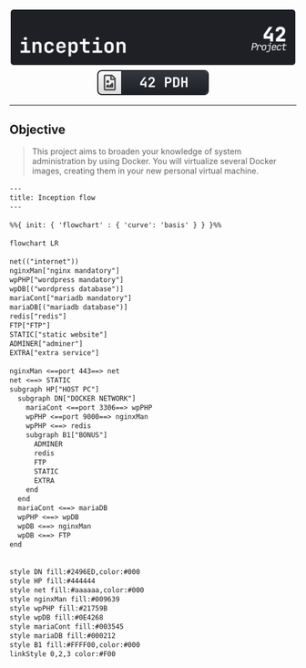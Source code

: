 <div align=center>
  <img src=https://github.com/gawbsouza/42-pdh/blob/main/dark/inception_dark.svg>
  <br>
  <a href=https://github.com/gawbsouza/42-pdh><img src=https://github.com/gawbsouza/42-pdh/blob/main/badge/42pdh_badge.svg></a>
</div>

---

## Objective

> This project aims to broaden your knowledge of system administration by using Docker. You will virtualize several Docker images, creating them in your new personal virtual machine.

```mermaid
---
title: Inception flow
---

%%{ init: { 'flowchart' : { 'curve': 'basis' } } }%%

flowchart LR

net(("internet"))
nginxMan["nginx mandatory"]
wpPHP["wordpress mandatory"]
wpDB[("wordpress database")]
mariaCont["mariadb mandatory"]
mariaDB[("mariadb database")]
redis["redis"]
FTP["FTP"]
STATIC["static website"]
ADMINER["adminer"]
EXTRA["extra service"]

nginxMan <==port 443==> net
net <==> STATIC
subgraph HP["HOST PC"]
  subgraph DN["DOCKER NETWORK"]
    mariaCont <==port 3306==> wpPHP
    wpPHP <==port 9000==> nginxMan
    wpPHP <==> redis
    subgraph B1["BONUS"]
      ADMINER
      redis
      FTP
      STATIC
      EXTRA
    end
  end
  mariaCont <==> mariaDB
  wpPHP <==> wpDB
  wpDB <==> nginxMan
  wpDB <==> FTP
end


style DN fill:#2496ED,color:#000
style HP fill:#444444
style net fill:#aaaaaa,color:#000
style nginxMan fill:#009639
style wpPHP fill:#21759B
style wpDB fill:#0E4268
style mariaCont fill:#003545
style mariaDB fill:#000212
style B1 fill:#FFFF00,color:#000
linkStyle 0,2,3 color:#F00
```
